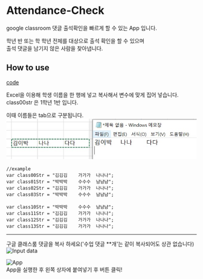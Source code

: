 # Attendance-Check
google classroom 댓글 출석확인을 빠르게 할 수 있는 App 입니다.

학년 반 또는 학 학년 전체를 대상으로 출석 확인을 할 수 있으며  
출석 댓글을 남기지 않은 사람을 찾아냅니다.  


## How to use
[code](/Attendance-Check/client/WindowsFormsApp1/SchoolService.cs)  

Excel을 이용해 학생 이름을 한 행에 넣고 복사해서 변수에 맞게 집어 넣습니다. class00str 은 1학년 1반 입니다.  

이때 이름들은 tab으로 구분됩니다.  
![name](name.jpg)  
```
//example
var class00Str = "김김김    가가가  나나나";
var class01Str = "박박박    수수수  냠냠냠";
var class02Str = "김김김    가가가  나나나";
var class03Str = "박박박    수수수  냠냠냠";

var class10Str = "박박박    수수수  냠냠냠";
var class11Str = "김김김    가가가  나나나";
var class12Str = "김김김    가가가  나나나";
var class13Str = "김김김    가가가  나나나";
```
---
구글 클래스룸 댓글을 복사 하세요('수업 댓글 **개'는 같이 복사되어도 상관 없습니다)  
![Input data](InputData.png)  

![App](App.png)  
App을 실행한 후 왼쪽 상자에 붙여넣기 후 버튼 클릭! 
